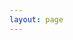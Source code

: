 ```yaml
---
layout: page
---
```


<script setup>
  import {
    VPTeamPage,
    VPTeamPageTitle,
    VPTeamMembers,
    VPTeamPageSection
  } from 'vitepress/theme';
  const members2024 = [
    
  {
    avatar: 'https://muxi-avatar.muxixyz.com//frontend/zhanghaoyan.jpg',
    name: '张颢严',
    desc: `拉拉，可是能成为我母亲的女人啊！`,
    org: '计算机学院',
    links: [
      { icon: 'github', link: 'https://github.com/159357254680' }
    ]
  },
  {
    avatar: 'https://muxi-avatar.muxixyz.com//frontend/liweipeng.png',
    name: 'limerence',
    desc: `掌握平衡，受益终生`,
    org: '计算机学院',
    links: [
      { icon: 'github', link: 'https://github.com/L-w-p-999' }
    ]
  },

  {
    avatar: 'https://muxi-avatar.muxixyz.com//frontend/yushirui.jpeg',
    name: '余诗蕊',
    desc: `宇宙第一美刁蛮小公主`,
    org: '人工智能教育学部',
    links: [
      { icon: 'github', link: 'https://github.com/YYYSSSRRR' }
    ]
  },
  {
    avatar: 'https://muxi-avatar.muxixyz.com//frontend/liuxingyu.jpg',
    name: 'bingling-sama',
    desc: `这家伙很懒，只想把你留下`,
    org: '计算机学院',
    links: [
      { icon: { svg: '<svg width="800px" height="800px" viewBox="0 0 64 64" xmlns="http://www.w3.org/2000/svg" xmlns:xlink="http://www.w3.org/1999/xlink" aria-hidden="true" role="img" class="iconify iconify--emojione" preserveAspectRatio="xMidYMid meet"><path d="M22 0c0 16.9-9.1 32-22 32c12.9 0 22 15.1 22 32c0-16.9 9.1-32 22-32c-12.9 0-22-15.1-22-32" fill="#ffe54d"></path><path d="M53 0c0 8.4-4.6 16-11 16c6.4 0 11 7.6 11 16c0-8.4 4.6-16 11-16c-6.4 0-11-7.6-11-16" fill="#6adbc6"></path><path d="M48 32c0 8.4-4.6 16-11 16c6.4 0 11 7.6 11 16c0-8.4 4.6-16 11-16c-6.4 0-11-7.6-11-16" fill="#ff73c0"></path></svg>' }, link: 'https://booling.cn/'},
      { icon: 'github', link: 'https://github.com/bingling-sama' }
    ]
  },
   {
    avatar: 'https://muxi-avatar.muxixyz.com//frontend/yinjian.jpg',
    name: '尹健',
    desc: '天地本宽,而鄙者自隘',
    org: '计算机学院',
    links: [
      { icon: 'github', link: 'https://github.com/aabbcc-nwjian' }
    ]
  },
]

  
  const members2023 = [
    {
      avatar: 'https://www.github.com/eleliauk.png',
      name: 'eleliauk',
      desc: `繁花似锦寻安宁 \n  淡水流云渡此生`,
      org: '计算机学院',
      links: [
        { icon: 'github', link: 'https://github.com/eleliauk' },
      ]
    },
    {
      avatar: 'https://www.github.com/ynnnny.png',
      name: 'ynnnny',
      desc: `梦想成真！！`,
      org: '计算机学院',
      links: [
        { icon: 'github', link: 'https://github.com/ynnnny' },
      ]
    },
    
    {
      avatar: 'https://obs.jielong.co/Jl_FeedBackRecord/2024/08/10/82b99c8-d490388b-7662-4440-af2f-37bef005bcc.jpg?x-image-process=image/format,webp/quality,q_60',
      name: 'yaoyaoyiyi216',
      desc: `想法超多，执行为0.1的微死人`,
      org: '信息管理学院',
      links: [
        { icon: 'github', link: 'https://github.com/yaoyaoyiyi216' },
      ]
    },
     {
    avatar: 'https://muxi-avatar.muxixyz.com//frontend/tuyuheng.jpg',
    name: '涂宇恒',
    desc: `苍穹不负少年意，星光不枉赶路人`,
    org: '计算机学院',
    links: [
      { icon: 'github', link: 'https://github.com/fupingyezi' }
    ]
  },
  ]

  const members2022 = [
    {
      avatar: 'https://www.github.com/BlackishGreen33.png',
      name: 'BlackishGreen33',
      desc: `JS === "女子小学生"`,
      org: '计算机学院',
      links: [
        { icon: 'github', link: 'https://github.com/BlackishGreen33' },
      ]
    },
    {
      avatar: 'https://www.github.com/konodioda727.png',
      name: 'konodioda727',
      desc: `华师GGBond`,
      org: '计算机学院',
      links: [
        { icon: 'github', link: 'https://github.com/konodioda727' },
      ]
    },
    {
      avatar: 'https://www.github.com/poememory.png',
      name: 'poememory',
      desc: `早睡早起`,
      org: '人工智能教育学部',
      links: [
        { icon: 'github', link: 'https://github.com/poememory' },
      ]
    },
    {
      avatar: 'https://www.github.com/MaggieMii.png',
      name: 'MaggieMii',
      desc: `不驰于空想，不骛于虚声`,
      org: '计算机学院',
      links: [
        { icon: 'github', link: 'https://github.com/MaggieMii' },
      ]
    },
  ]

  const members2021 = [
    {
      avatar: 'https://www.github.com/Old-Second.png',
      name: 'OldSecond',
      desc: `Do not go gentle into that good night`,
      org: '计算机学院',
      links: [
        { icon: 'github', link: 'https://github.com/Old-Second' },
      ]
    },
    {
      avatar: 'https://www.github.com/MUMU46.png',
      name: 'MUMU',
      desc: `开心就好啊`,
      org: '计算机学院',
      links: [
        { icon: 'github', link: 'https://github.com/MUMU46' },
      ]
    },
    {
      avatar: 'https://www.github.com/lyxaaaa.png',
      name: 'lyxaaaa',
      desc: `慢慢走啊欣赏`,
      org: '计算机学院',
      links: [
        { icon: 'github', link: 'https://github.com/lyxaaaa' },
      ]
    },
    {
      avatar: 'https://www.github.com/KXNZH.png',
      name: 'KXNZH',
      desc: `乐观的搞笑女`,
      links: [
        { icon: 'github', link: 'https://github.com/KXNZH' },
      ]
    },
    {
      avatar: 'https://www.github.com/hiiiroko.png',
      name: 'H1rk',
      desc: `Life is short, you need Python.`,
      org: '计算机学院',
      links: [
        { icon: 'github', link: 'https://github.com/hiiiroko' },
      ]
    },
    {
      avatar: 'https://www.github.com/likeztmy.png',
      name: 'likeztmy',
      desc: `...CODING...`,
      org: '计算机学院',
      links: [
        { icon: 'github', link: 'https://github.com/likeztmy' },
      ]
    },
  ]

  const members2020 = [
    {
      avatar: 'https://www.github.com/joker0231.png',
      name: 'joker0231',
      links: [
        { icon: 'github', link: 'https://github.com/joker0231' },
      ]
    },
    {
      avatar: 'https://www.github.com/Lruler.png',
      name: 'Lruler',
      desc: `劳动最光荣`,
      org: '计算机学院',
      links: [
        { icon: 'github', link: 'https://github.com/Lruler' },
      ]
    },
    {
      avatar: 'https://www.github.com/qingxuanying.png',
      name: 'qingxuanying',
      links: [
        { icon: 'github', link: 'https://github.com/qingxuanying' },
      ]
    },
    {
      avatar: 'https://www.github.com/KiteU.png',
      name: 'KiteU',
      links: [
        { icon: 'github', link: 'https://github.com/KiteU' },
      ]
    },
    {
      avatar: 'https://www.github.com/jitu.png',
      name: 'jitu',
      links: [
        { icon: 'github', link: 'https://github.com/jitu' },
      ]
    },
    {
      avatar: 'https://www.github.com/EuniceGithub.png',
      name: 'EuniceGithub',
      links: [
        { icon: 'github', link: 'https://github.com/EuniceGithub' },
      ]
    },
  ]

  const members2019 = [
    {
      avatar: 'https://www.github.com/HCLacids.png',
      name: 'HCLacids',
      links: [
        { icon: 'github', link: 'https://github.com/HCLacids' },
      ]
    },
    {
      avatar: 'https://www.github.com/yolo.png',
      name: 'yolo',
      links: [
        { icon: 'github', link: 'https://github.com/yolo' },
      ]
    },
    {
      avatar: 'https://www.github.com/shi-zhong.png',
      name: 'shi-zhong',
      links: [
        { icon: 'github', link: 'https://github.com/shi-zhong' },
      ]
    },
    {
      avatar: 'https://www.github.com/sjy.png',
      name: 'sjy',
      links: [
        { icon: 'github', link: 'https://github.com/sjy' },
      ]
    },
  ]

  const members2018 = [
    {
      avatar: 'https://www.github.com/lilixuelian.png',
      name: 'lilixuelian',
      links: [
        { icon: 'github', link: 'https://github.com/lilixuelian' },
      ]
    },
    {
      avatar: 'https://www.github.com/LadderLay.png',
      name: 'LadderLay',
      links: [
        { icon: 'github', link: 'https://github.com/LadderLay' },
      ]
    },
    {
      avatar: 'https://www.github.com/ildnyy.png',
      name: 'ildnyy',
      links: [
        { icon: 'github', link: 'https://github.com/ildnyy' },
      ]
    },
    {
      avatar: 'https://www.github.com/jonusis.png',
      name: 'jonusis',
      links: [
        { icon: 'github', link: 'https://github.com/jonusis' },
      ]
    },
    {
      avatar: 'https://www.github.com/Amybiubiu.png',
      name: 'Amybiubiu',
      links: [
        { icon: 'github', link: 'https://github.com/Amybiubiu' },
      ]
    },
    {
      avatar: 'https://www.github.com/Moomyd.png',
      name: 'Moomyd',
      links: [
        { icon: 'github', link: 'https://github.com/Moomyd' },
      ]
    },
  ]

  const members2017 = [
    {
      avatar: 'https://www.github.com/KuTuGu.png',
      name: 'KuTuGu',
      links: [
        { icon: 'github', link: 'https://github.com/KuTuGu' },
      ]
    },
    {
      avatar: 'https://www.github.com/darkglimmer.png',
      name: 'darkglimmer',
      links: [
        { icon: 'github', link: 'https://github.com/darkglimmer' },
      ]
    },
    {
      avatar: 'https://www.github.com/yanyuw.png',
      name: 'yanyuw',
      links: [
        { icon: 'github', link: 'https://github.com/yanyuw' },
      ]
    },
    {
      avatar: 'https://www.github.com/wwyqianqian.png',
      name: 'wwyqianqian',
      links: [
        { icon: 'github', link: 'https://github.com/wwyqianqian' },
      ]
    },
  ]

  const members2016 = [
    {
      avatar: 'https://www.github.com/Cruyun.png',
      name: 'Cruyun',
      links: [
        { icon: 'github', link: 'https://github.com/Cruyun' },
      ]
    },
    {
      avatar: 'https://www.github.com/Zendq1998.png',
      name: 'Zendq1998',
      links: [
        { icon: 'github', link: 'https://github.com/Zendq1998' },
      ]
    },
    {
      avatar: 'https://www.github.com/fengzi2016.png',
      name: 'fengzi2016',
      links: [
        { icon: 'github', link: 'https://github.com/fengzi2016' },
      ]
    },
  ]

  const members2015 = [
    {
      avatar: 'https://www.github.com/Amanda111.png',
      name: 'Cruyun',
      links: [
        { icon: 'github', link: 'https://github.com/Amanda111' },
      ]
    },
    {
      avatar: 'https://www.github.com/Elegenthus.png',
      name: 'Elegenthus',
      links: [
        { icon: 'github', link: 'https://github.com/Elegenthus' },
      ]
    },
  ]

  const members2014 = [
    {
      avatar: 'https://www.github.com/stephenLYZ.png',
      name: 'stephenLYZ',
      links: [
        { icon: 'github', link: 'https://github.com/stephenLYZ' },
      ]
    },
  ]

  const members2013 = [
    {
      avatar: 'https://www.github.com/zxc0328.png',
      name: 'zxc0328',
      links: [
        { icon: 'github', link: 'https://github.com/zxc0328' },
      ]
    },
  ]
</script>

<VPTeamPage>
  <VPTeamPageTitle>
    <template #title>木犀团队 前端组</template>
    <template #lead>...</template>
  </VPTeamPageTitle>
  <VPTeamPageSection>
    <template #title>2024 级</template>
    <template #lead>...</template>
    <template #members>
      <VPTeamMembers size="small" :members="members2024"/>
    </template>
  </VPTeamPageSection>
  <VPTeamPageSection>
    <template #title>2023 级</template>
    <template #lead>...</template>
    <template #members>
      <VPTeamMembers size="small" :members="members2023"/>
    </template>
  </VPTeamPageSection>
  <VPTeamPageSection>
    <template #title>2022 级</template>
    <template #lead>...</template>
    <template #members>
      <VPTeamMembers size="small" :members="members2022"/>
    </template>
  </VPTeamPageSection>
  <VPTeamPageSection>
    <template #title>2021 级</template>
    <template #lead>...</template>
    <template #members>
      <VPTeamMembers size="small" :members="members2021"/>
    </template>
  </VPTeamPageSection>
  <VPTeamPageSection>
    <template #title>2020 级</template>
    <template #lead>...</template>
    <template #members>
      <VPTeamMembers size="small" :members="members2020"/>
    </template>
  </VPTeamPageSection>
  <VPTeamPageSection>
    <template #title>2019 级</template>
    <template #lead>...</template>
    <template #members>
      <VPTeamMembers size="small" :members="members2019"/>
    </template>
  </VPTeamPageSection>
  <VPTeamPageSection>
    <template #title>2018 级</template>
    <template #lead>...</template>
    <template #members>
      <VPTeamMembers size="small" :members="members2018"/>
    </template>
  </VPTeamPageSection>
  <VPTeamPageSection>
    <template #title>2017 级</template>
    <template #lead>...</template>
    <template #members>
      <VPTeamMembers size="small" :members="members2017"/>
    </template>
  </VPTeamPageSection>
  <VPTeamPageSection>
    <template #title>2016 级</template>
    <template #lead>...</template>
    <template #members>
      <VPTeamMembers size="small" :members="members2016"/>
    </template>
  </VPTeamPageSection>
  <VPTeamPageSection>
    <template #title>2015 级</template>
    <template #lead>...</template>
    <template #members>
      <VPTeamMembers size="small" :members="members2015"/>
    </template>
  </VPTeamPageSection>
  <VPTeamPageSection>
    <template #title>2014 级</template>
    <template #lead>...</template>
    <template #members>
      <VPTeamMembers size="small" :members="members2014"/>
    </template>
  </VPTeamPageSection>
  <VPTeamPageSection>
    <template #title>2013 级</template>
    <template #lead>...</template>
    <template #members>
      <VPTeamMembers size="small" :members="members2013"/>
    </template>
  </VPTeamPageSection>
</VPTeamPage>
